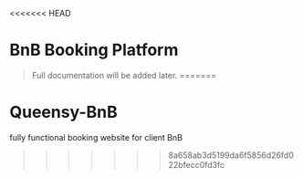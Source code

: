 <<<<<<< HEAD
# BnB Booking Platform

> Full documentation will be added later.
=======
# Queensy-BnB
fully functional booking website for client BnB
>>>>>>> 8a658ab3d5199da6f5856d26fd022bfecc0fd3fc
